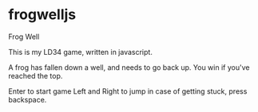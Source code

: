 # frogwelljs

Frog Well

This is my LD34 game, written in javascript.

A frog has fallen down a well, and needs to go back up.
You win if you've reached the top.

Enter to start game
Left and Right to jump
in case of getting stuck, press backspace.
